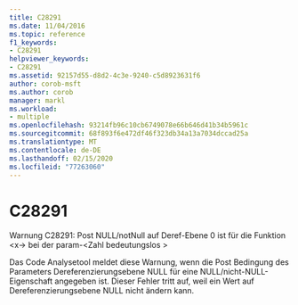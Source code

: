 ```yaml
---
title: C28291
ms.date: 11/04/2016
ms.topic: reference
f1_keywords:
- C28291
helpviewer_keywords:
- C28291
ms.assetid: 92157d55-d8d2-4c3e-9240-c5d8923631f6
author: corob-msft
ms.author: corob
manager: markl
ms.workload:
- multiple
ms.openlocfilehash: 93214fb96c10cb6749078e66b646d41b34b5961c
ms.sourcegitcommit: 68f893f6e472df46f323db34a13a7034dccad25a
ms.translationtype: MT
ms.contentlocale: de-DE
ms.lasthandoff: 02/15/2020
ms.locfileid: "77263060"
---
```

# <a name="c28291"></a>C28291
Warnung C28291: Post NULL/notNull auf Deref-Ebene 0 ist für die Funktion \<x-> bei der param-\<Zahl bedeutungslos >

 Das Code Analysetool meldet diese Warnung, wenn die Post Bedingung des Parameters Dereferenzierungsebene NULL für eine NULL/nicht-NULL-Eigenschaft angegeben ist. Dieser Fehler tritt auf, weil ein Wert auf Dereferenzierungsebene NULL nicht ändern kann.
